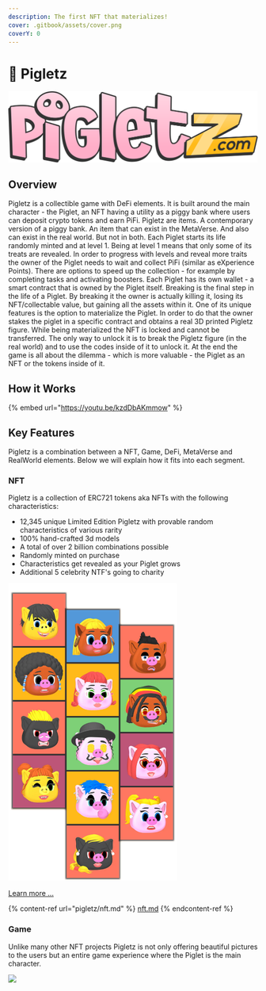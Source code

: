 ```yaml
---
description: The first NFT that materializes!
cover: .gitbook/assets/cover.png
coverY: 0
---
```


# 🐷 Pigletz

![](.gitbook/assets/pigletz-logo.png)

## Overview

Pigletz is a collectible game with DeFi elements. It is built around the main character - the Piglet, an NFT having a utility as a piggy bank where users can deposit crypto tokens and earn PiFi. Pigletz are items. A contemporary version of a piggy bank. An item that can exist in the MetaVerse. And also can exist in the real world. But not in both. Each Piglet starts its life randomly minted and at level 1. Being at level 1 means that only some of its treats are revealed. In order to progress with levels and reveal more traits the owner of the Piglet needs to wait and collect PiFi (similar as eXperience Points). There are options to speed up the collection - for example by completing tasks and activating boosters. Each Piglet has its own wallet - a smart contract that is owned by the Piglet itself. Breaking is the final step in the life of a Piglet. By breaking it the owner is actually killing it, losing its NFT/collectable value, but gaining all the assets within it. One of its unique features is the option to materialize the Piglet. In order to do that the owner stakes the piglet in a specific contract and obtains a real 3D printed Pigletz figure. While being materialized the NFT is locked and cannot be transferred. The only way to unlock it is to break the Pigletz figure (in the real world) and to use the codes inside of it to unlock it. At the end the game is all about the dilemma - which is more valuable - the Piglet as an NFT or the tokens inside of it.

## How it Works

{% embed url="https://youtu.be/kzdDbAKmmow" %}

## Key Features

Pigletz is a combination between a NFT, Game, DeFi, MetaVerse and RealWorld elements. Below we will explain how it fits into each segment.&#x20;

### NFT

Pigletz is a collection of ERC721 tokens aka NFTs with the following characteristics:

* 12,345 unique Limited Edition Pigletz with provable random characteristics of various rarity
* 100% hand-crafted 3d models
* A total of over 2 billion combinations possible
* Randomly minted on purchase
* Characteristics get revealed as your Piglet grows
* Additional 5 celebrity NTF's going to charity

![Not only NFT](.gitbook/assets/nft.png)

[Learn more ...](./#nft)

{% content-ref url="pigletz/nft.md" %}
[nft.md](pigletz/nft.md)
{% endcontent-ref %}

### Game

Unlike many other NFT projects Pigletz is not only offering beautiful pictures to the users but an entire game experience where the Piglet is the main character.&#x20;

![](https://pigletz.com/assets/images/gamification-illustration.svg)
